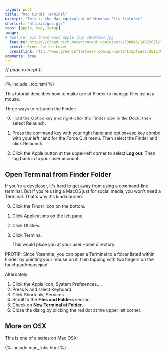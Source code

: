 ```yaml
---
layout: post
title: "Mac Finder Terminal"
excerpt: "This is the Mac equivalent of Windows File Explorer"
shorturl: "https://goo.gl/"
tags: [apple, mac, setup]
image:
# feature: pic brown wood apple logo 1900x500.jpg
  feature: https://cloud.githubusercontent.com/assets/300046/14622035/740efa5c-0584-11e6-9a41-db5b03eaff85.jpg
  credit: Green Coffee Lover
  creditlink: http://www.greencoffeelover.com/wp-content/uploads/2015/03/7.jpg
comments: true
---
```

<i>{{ page.excerpt }}</i>
<hr />

{% include _toc.html %}

This tutorial describes how to make use of Finder to manage files using a mouse.

Three ways to relaunch the Finder:

0. Hold the Option key and right-click the Finder icon in the Dock, then select Relaunch.

0. Press the command key with your right hand and option+esc key combo with your left hand
   for the Force Quit menu. Then select the Finder and click Relaunch.

0. Click the Apple button at the upper-left corner to select <strong>Log out</strong>. 
   Then log back in to your user account.


<a id="Terminalz"></a>

## Open Terminal from Finder Folder #

If you're a developer, it's hard to get away from using a command-line terminal. But if you're using a MacOS just for social media, you won't need a Terminal. That's why it's kinda buried:

0. Click the Finder icon on the bottom.
0. Click Applications on the left pane.
0. Click Utilities.
0. Click Terminal.

   This would place you at your user Home directory.

PROTIP: Since Yosemite, you can open a Terminal to a folder listed within Finder by pointing your mouse on it, then tapping with two fingers on the touchpad/mousepad.

Alternately:

<ol type="1">
<li> Click the Apple icon, System Preferences....</li>
<li> Press K and select Keyboard.</li>
<li> Click Shortcuts, Services.</li>
<li> Scroll to the <strong>Files and Folders</strong> section.</li>
<li> Check on <strong>New Terminal at Folder</strong>.</li>
<li> Close the dialog by clicking the red dot at the upper left corner.</li>
</ol>


## More on OSX

This is one of a series on Mac OSX:

{% include mac_links.html %}
